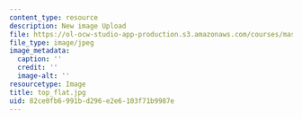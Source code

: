 ```yaml
---
content_type: resource
description: New image Upload
file: https://ol-ocw-studio-app-production.s3.amazonaws.com/courses/mas-962-special-topics-new-textiles-spring-2010/82ce0fb6991bd296e2e6103f71b9987e_top_flat.jpg
file_type: image/jpeg
image_metadata:
  caption: ''
  credit: ''
  image-alt: ''
resourcetype: Image
title: top_flat.jpg
uid: 82ce0fb6-991b-d296-e2e6-103f71b9987e
---
```

